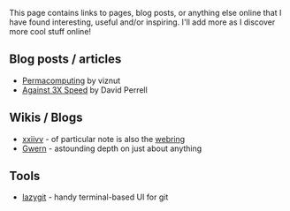 This page contains links to pages, blog posts, or anything else online that I have found interesting, useful and/or inspiring. I'll add more as I discover more cool stuff online!

## Blog posts / articles

- [Permacomputing](http://viznut.fi/texts-en/permacomputing.html) by viznut
- [Against 3X Speed](https://perell.com/essay/against-3x-speed/) by David Perrell

## Wikis / Blogs

- [xxiivv](https://wiki.xxiivv.com/site/home.html) - of particular note is also the [webring](https://webring.xxiivv.com/)
- [Gwern](https://www.gwern.net/index) - astounding depth on just about anything

## Tools

- [lazygit](https://github.com/jesseduffield/lazygit) - handy terminal-based UI for git
